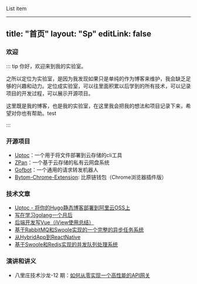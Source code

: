 List item

---
title: "首页"
layout: "Sp"
editLink: false
---

### 欢迎

::: tip 你好，欢迎来到我的实验室。  

之所以定位为实验室，是因为我发现如果只是单纯的作为博客来维护，我会缺乏足够的兴趣和动力。定位成实验室，可以往里面积累以后学到的所有技术，可以记录项目的开发过程，可以展示开源项目。

这里既是我的博客，也是我的实验室，在这里我会把我的想法和项目记录下来，希望对你也有帮助。test

:::

### 开源项目

 - [Uptoc](http://saltbo.cn/uptoc)：一个用于将文件部署到云存储的cli工具
 - [ZPan](http://github.com/saltbo/zpan)：一个基于云存储的私有云网盘系统
 - [Gofbot](https://github.com/saltbo/gofbot)：一个通用的请求转发机器人
 - [Bytom-Chrome-Extension](https://github.com/Bytom-Community/Bytom-Chrome-Extension):  比原链钱包（Chrome浏览器插件版）


### 技术文章
- [Uptoc - 将你的Hugo静态博客部署到阿里云OSS上](http://saltbo.cn/post/hugo-uptoc-oss.html)
- [写在学习golang一个月后](https://www.jianshu.com/p/85cff688d02b)
- [后端开发写Vue（iView使用总结）](https://www.jianshu.com/p/816a77997b25)
- [基于RabbitMQ和Swoole实现的一个完整的异步任务系统](https://www.jianshu.com/p/91873a500296)
- [从HybridApp到ReactNative](https://www.jianshu.com/p/04593766df5e)
- [基于Swoole和Redis实现的并发队列处理系统](https://www.jianshu.com/p/54ffd360454f)

### 演讲和讲义
 - 八里庄技术沙龙-12 期：[如何从零实现一个高性能的API网关](https://blog.luojilab.com/2019/08/14/dd-technical/ddgw/)
<!--stackedit_data:
eyJoaXN0b3J5IjpbMTc4NTI2NjczLC0xOTc1NTk1NTg1LDQzNj
U4MjY5MF19
-->